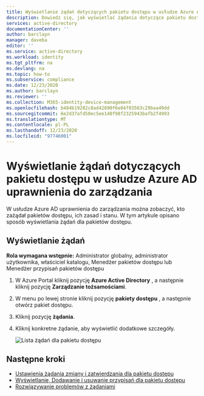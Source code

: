 ```yaml
---
title: Wyświetlanie żądań dotyczących pakietu dostępu w usłudze Azure AD uprawnień zarządzanie — Azure Active Directory
description: Dowiedz się, jak wyświetlać żądania dotyczące pakietu dostępu w Azure Active Directory Zarządzanie uprawnieniami.
services: active-directory
documentationCenter: ''
author: barclayn
manager: daveba
editor: ''
ms.service: active-directory
ms.workload: identity
ms.tgt_pltfrm: na
ms.devlang: na
ms.topic: how-to
ms.subservice: compliance
ms.date: 12/23/2020
ms.author: barclayn
ms.reviewer: ''
ms.collection: M365-identity-device-management
ms.openlocfilehash: b484b19282c8ad42890f6e04f03563c29baa49dd
ms.sourcegitcommit: 6e2d37afd50ec5ee148f98f2325943bafb2f4993
ms.translationtype: MT
ms.contentlocale: pl-PL
ms.lasthandoff: 12/23/2020
ms.locfileid: "97746001"
---
```

# <a name="view-requests-for-an-access-package-in-azure-ad-entitlement-management"></a>Wyświetlanie żądań dotyczących pakietu dostępu w usłudze Azure AD uprawnienia do zarządzania

W usłudze Azure AD uprawnienia do zarządzania można zobaczyć, kto zażądał pakietów dostępu, ich zasad i stanu. W tym artykule opisano sposób wyświetlania żądań dla pakietów dostępu.

## <a name="view-requests"></a>Wyświetlanie żądań

**Rola wymagana wstępnie:** Administrator globalny, administrator użytkownika, właściciel katalogu, Menedżer pakietów dostępu lub Menedżer przypisań pakietów dostępu

1. W Azure Portal kliknij pozycję **Azure Active Directory** , a następnie kliknij pozycję **Zarządzanie tożsamościami**.

1. W menu po lewej stronie kliknij pozycję **pakiety dostępu** , a następnie otwórz pakiet dostępu.

1. Kliknij pozycję **żądania**.

1. Kliknij konkretne żądanie, aby wyświetlić dodatkowe szczegóły.

    ![Lista żądań dla pakietu dostępu](./media/entitlement-management-access-package-requests/requests-list.png)

## <a name="next-steps"></a>Następne kroki

- [Ustawienia żądania zmiany i zatwierdzania dla pakietu dostępu](entitlement-management-access-package-request-policy.md)
- [Wyświetlanie, Dodawanie i usuwanie przypisań dla pakietu dostępu](entitlement-management-access-package-assignments.md)
- [Rozwiązywanie problemów z żądaniami](entitlement-management-troubleshoot.md#requests)
